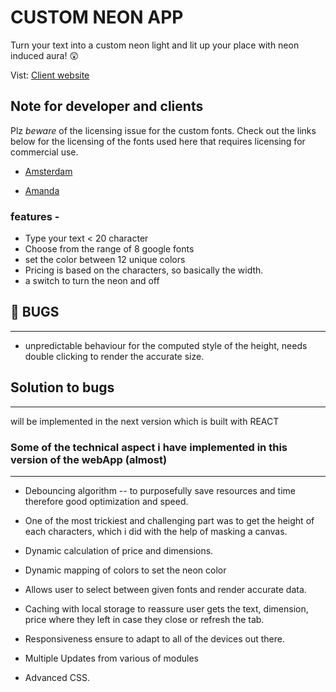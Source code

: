 # CUSTOM NEON APP

Turn your text into a custom neon light and lit up your place with neon induced aura! 😲

Vist: [Client website](...)

## Note for developer and clients

Plz _beware_ of the licensing issue for the custom fonts.
Check out the links below for the licensing of the fonts used here that requires licensing for commercial use.

- [Amsterdam](https://www.cdnfonts.com/amsterdam-2.font)

- [Amanda](https://www.cdnfonts.com/amanda.font)

### features -

- Type your text < 20 character
- Choose from the range of 8 google fonts
- set the color between 12 unique colors
- Pricing is based on the characters, so basically the width.
- a switch to turn the neon and off

## :bug: BUGS

---

- unpredictable behaviour for the computed style of the height, needs double clicking to render the accurate size.

## Solution to bugs

---

will be implemented in the next version which is built with REACT

### Some of the technical aspect i have implemented in this version of the webApp (almost)

---

- Debouncing algorithm -- to purposefully save resources and time therefore good optimization and speed.

- One of the most trickiest and challenging part was to get the height of each characters, which i did with the help of masking a canvas.

- Dynamic calculation of price and dimensions.

- Dynamic mapping of colors to set the neon color

- Allows user to select between given fonts and render accurate data.

- Caching with local storage to reassure user gets the text, dimension, price where they left in case they close or refresh the tab.

- Responsiveness ensure to adapt to all of the devices out there.

- Multiple Updates from various of modules

- Advanced CSS.
